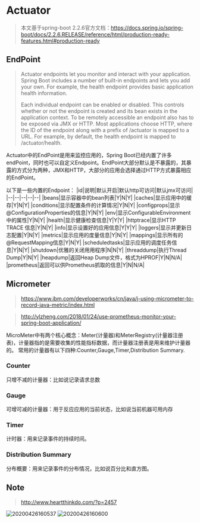 # Actuator
> 本文基于spring-boot 2.2.6官方文档：https://docs.spring.io/spring-boot/docs/2.2.6.RELEASE/reference/html/production-ready-features.html#production-ready

## EndPoint
> Actuator endpoints let you monitor and interact with your application. Spring Boot includes a number of built-in endpoints and lets you add your own. For example, the health endpoint provides basic application health information.
> 
> Each individual endpoint can be enabled or disabled. This controls whether or not the endpoint is created and its bean exists in the application context. To be remotely accessible an endpoint also has to be exposed via JMX or HTTP. Most applications choose HTTP, where the ID of the endpoint along with a prefix of /actuator is mapped to a URL. For example, by default, the health endpoint is mapped to /actuator/health.

Actuator中的EndPoint是用来监控应用的，Spring Boot已经内置了许多endPoint，同时也可以自定义Endpoint。EndPoint大部分默认是不暴露的，其暴露的方式分为两种，JMX和HTTP，大部分的应用会选择通过HTTP方式暴露相应的EndPoint。

以下是一些内置的Endpoint：
|id|说明|默认开启|默认http可访问|默认jmx可访问|
|--|--|--|--|--|
|beans|显示容器中的bean列表|Y|N|Y|
|caches|显示应用中的缓存|Y|N|Y|
|conditions|显示配置条件的计算情况|Y|N|Y|
|configprops|显示@ConfigurationProperties的信息|Y|N|Y|
|env|显示ConfigurableEnvironment中的属性|Y|N|Y|
|health|显示健康检查信息|Y|Y|Y|
|httptrace|显示HTTP TRACE 信息|Y|N|Y|
|info|显示设置好的应用信息|Y|Y|Y|
|loggers|显示并更新日志配置|Y|N|Y|
|metrics|显示应用的度量信息|Y|N|Y|
|mappings|显示所有的@RequestMapping信息|Y|N|Y|
|scheduledtasks|显示应用的调度任务信息|Y|N|Y|
|shutdown|优雅的关闭用用程序|N|N|Y|
|threaddump|执行Thread Dump|Y|N|Y|
|heapdump|返回Heap Dump文件，格式为HPROF|Y|N|N/A|
|prometheus|返回可以供Prometheus抓取的信息|Y|N|N/A|

## Micrometer
> https://www.ibm.com/developerworks/cn/java/j-using-micrometer-to-record-java-metric/index.html

>http://ylzheng.com/2018/01/24/use-prometheus-monitor-your-spring-boot-application/

MicroMeter中有两个核心概念：Meter(计量器)和MeterRegistry(计量器注册表)，计量器指的是需要收集的性能指标数据，而计量器注册表是用来维护计量器的。
常用的计量器有以下四种:Counter,Gauge,Timer,Distribution Summary.

### Counter
只增不减的计量器：比如说记录请求总数

### Gauge
可增可减的计量器：用于反应应用的当前状态，比如说当前机器可用内存

### Timer
计时器：用来记录事件的持续时间。

### Distribution Summary
分布概要：用来记录事件的分布情况，比如说百分比和直方图。

## Note
> http://www.heartthinkdo.com/?p=2457


![20200426160537](https://repositoryimage.oss-cn-shanghai.aliyuncs.com/img/20200426160537.png)
![20200426160600](https://repositoryimage.oss-cn-shanghai.aliyuncs.com/img/20200426160600.png)